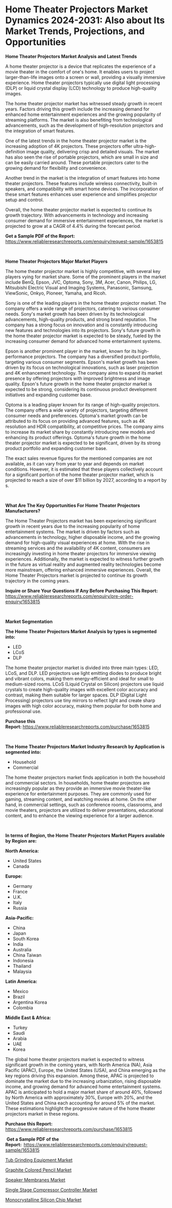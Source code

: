 <p><h1>Home Theater Projectors Market Dynamics 2024-2031: Also about Its Market Trends, Projections, and Opportunities</h1></p><p><strong>Home Theater Projectors Market Analysis and Latest Trends</strong></p>
<p><p>A home theater projector is a device that replicates the experience of a movie theater in the comfort of one's home. It enables users to project larger-than-life images onto a screen or wall, providing a visually immersive experience. Home theater projectors typically use digital light processing (DLP) or liquid crystal display (LCD) technology to produce high-quality images.</p><p>The home theater projector market has witnessed steady growth in recent years. Factors driving this growth include the increasing demand for enhanced home entertainment experiences and the growing popularity of streaming platforms. The market is also benefiting from technological advancements, such as the development of high-resolution projectors and the integration of smart features.</p><p>One of the latest trends in the home theater projector market is the increasing adoption of 4K projectors. These projectors offer ultra-high-definition image quality, delivering crisp and detailed visuals. The market has also seen the rise of portable projectors, which are small in size and can be easily carried around. These portable projectors cater to the growing demand for flexibility and convenience.</p><p>Another trend in the market is the integration of smart features into home theater projectors. These features include wireless connectivity, built-in speakers, and compatibility with smart home devices. The incorporation of these smart features enhances user experience and simplifies projector setup and control.</p><p>Overall, the home theater projector market is expected to continue its growth trajectory. With advancements in technology and increasing consumer demand for immersive entertainment experiences, the market is projected to grow at a CAGR of 4.4% during the forecast period.</p></p>
<p><strong>Get a Sample PDF of the Report:&nbsp;</strong> <a href="https://www.reliableresearchreports.com/enquiry/request-sample/1653815">https://www.reliableresearchreports.com/enquiry/request-sample/1653815</a></p>
<p>&nbsp;</p>
<p><strong>Home Theater Projectors Major Market Players</strong></p>
<p><p>The home theater projector market is highly competitive, with several key players vying for market share. Some of the prominent players in the market include BenQ, Epson, JVC, Optoma, Sony, 3M, Acer, Canon, Philips, LG, Mitsubishi Electric Visual and Imaging Systems, Panasonic, Samsung, ViewSonic, Onkyo, Pioneer, Yamaha, and Ricoh.</p><p>Sony is one of the leading players in the home theater projector market. The company offers a wide range of projectors, catering to various consumer needs. Sony's market growth has been driven by its technological advancements, high-quality products, and strong brand reputation. The company has a strong focus on innovation and is constantly introducing new features and technologies into its projectors. Sony's future growth in the home theater projector market is expected to be steady, fueled by the increasing consumer demand for advanced home entertainment systems.</p><p>Epson is another prominent player in the market, known for its high-performance projectors. The company has a diversified product portfolio, targeting various consumer segments. Epson's market growth has been driven by its focus on technological innovations, such as laser projection and 4K enhancement technology. The company aims to expand its market presence by offering projectors with improved brightness and image quality. Epson's future growth in the home theater projector market is expected to be strong, considering its continuous product development initiatives and expanding customer base.</p><p>Optoma is a leading player known for its range of high-quality projectors. The company offers a wide variety of projectors, targeting different consumer needs and preferences. Optoma's market growth can be attributed to its focus on providing advanced features, such as 4K resolution and HDR compatibility, at competitive prices. The company aims to increase its market share by constantly introducing new models and enhancing its product offerings. Optoma's future growth in the home theater projector market is expected to be significant, driven by its strong product portfolio and expanding customer base.</p><p>The exact sales revenue figures for the mentioned companies are not available, as it can vary from year to year and depends on market conditions. However, it is estimated that these players collectively account for a significant portion of the home theater projector market, which is projected to reach a size of over $11 billion by 2027, according to a report by s.</p></p>
<p>&nbsp;</p>
<p><strong>What Are The Key Opportunities For Home Theater Projectors Manufacturers?</strong></p>
<p><p>The Home Theater Projectors market has been experiencing significant growth in recent years due to the increasing popularity of home entertainment systems. The market is driven by factors such as advancements in technology, higher disposable income, and the growing demand for high-quality visual experiences at home. With the rise in streaming services and the availability of 4K content, consumers are increasingly investing in home theater projectors for immersive viewing experiences. Additionally, the market is expected to witness further growth in the future as virtual reality and augmented reality technologies become more mainstream, offering enhanced immersive experiences. Overall, the Home Theater Projectors market is projected to continue its growth trajectory in the coming years.</p></p>
<p><strong>Inquire or Share Your Questions If Any Before Purchasing This Report:</strong> <a href="https://www.reliableresearchreports.com/enquiry/pre-order-enquiry/1653815">https://www.reliableresearchreports.com/enquiry/pre-order-enquiry/1653815</a></p>
<p>&nbsp;</p>
<p><strong>Market Segmentation</strong></p>
<p><strong>The Home Theater Projectors Market Analysis by types is segmented into:</strong></p>
<p><ul><li>LED</li><li>LCoS</li><li>DLP</li></ul></p>
<p><p>The home theater projector market is divided into three main types: LED, LCoS, and DLP. LED projectors use light emitting diodes to produce bright and vibrant colors, making them energy-efficient and ideal for small to medium-sized rooms. LCoS (Liquid Crystal on Silicon) projectors use liquid crystals to create high-quality images with excellent color accuracy and contrast, making them suitable for larger spaces. DLP (Digital Light Processing) projectors use tiny mirrors to reflect light and create sharp images with high color accuracy, making them popular for both home and professional use.</p></p>
<p><strong>Purchase this Report:&nbsp;</strong><a href="https://www.reliableresearchreports.com/purchase/1653815">https://www.reliableresearchreports.com/purchase/1653815</a></p>
<p>&nbsp;</p>
<p><strong>The Home Theater Projectors Market Industry Research by Application is segmented into:</strong></p>
<p><ul><li>Household</li><li>Commercial</li></ul></p>
<p><p>The home theater projectors market finds application in both the household and commercial sectors. In households, home theater projectors are increasingly popular as they provide an immersive movie theater-like experience for entertainment purposes. They are commonly used for gaming, streaming content, and watching movies at home. On the other hand, in commercial settings, such as conference rooms, classrooms, and movie theaters, projectors are utilized to deliver presentations, educational content, and to enhance the viewing experience for a larger audience.</p></p>
<p>&nbsp;</p>
<p><strong>In terms of Region, the Home Theater Projectors Market Players available by Region are:</strong></p>
<p>
    <p> <strong> North America: </strong>
        <ul>
            <li>United States</li>
            <li>Canada</li>
        </ul>
        </p> 
    <p> <strong> Europe: </strong>
        <ul>
            <li>Germany</li>
            <li>France</li>
            <li>U.K.</li>
            <li>Italy</li>
            <li>Russia</li>
        </ul>
        </p> 
    <p> <strong> Asia-Pacific: </strong>
        <ul>
            <li>China</li>
            <li>Japan</li>
            <li>South Korea</li>
            <li>India</li>
            <li>Australia</li>
            <li>China Taiwan</li>
            <li>Indonesia</li>
            <li>Thailand</li>
            <li>Malaysia</li>
        </ul>
        </p> 
    <p> <strong> Latin America: </strong>
        <ul>
            <li>Mexico</li>
            <li>Brazil</li>
            <li>Argentina Korea</li>
            <li>Colombia</li>
        </ul>
        </p> 
    <p> <strong> Middle East & Africa: </strong>
        <ul>
            <li>Turkey</li>
            <li>Saudi</li>
            <li>Arabia</li>
            <li>UAE</li>
            <li>Korea</li>
        </ul>
    </p>
    </p>
<p><p>The global home theater projectors market is expected to witness significant growth in the coming years, with North America (NA), Asia Pacific (APAC), Europe, the United States (USA), and China emerging as the key regions driving this expansion. Among these, APAC is projected to dominate the market due to the increasing urbanization, rising disposable income, and growing demand for advanced home entertainment systems. APAC is anticipated to hold a major market share of around 40%, followed by North America with approximately 30%, Europe with 20%, and the United States and China each accounting for around 5% of the market. These estimations highlight the progressive nature of the home theater projectors market in these regions. </p></p>
<p><strong>Purchase this Report: </strong><a href="https://www.reliableresearchreports.com/purchase/1653815">https://www.reliableresearchreports.com/purchase/1653815</a></p>
<p>&nbsp;<strong>Get a Sample PDF of the Report:&nbsp;&nbsp;</strong><a href="https://www.reliableresearchreports.com/enquiry/request-sample/1653815">https://www.reliableresearchreports.com/enquiry/request-sample/1653815</a></p>
<p><strong></strong></p>
<p><p><a href="https://medium.com/@marcoshoppe2023/tub-grinding-equipment-market-analysis-its-cagr-market-segmentation-and-global-industry-overview-655a71b556a3">Tub Grinding Equipment Market</a></p><p><a href="https://medium.com/@marcoshoppe2023/graphite-colored-pencil-nbsp-market-focuses-on-market-share-size-and-projected-forecast-till-2031-4cf2be57f3cb">Graphite Colored Pencil Market</a></p><p><a href="https://medium.com/@marcoshoppe2023/speaker-membranes-market-analysis-and-sze-forecasted-for-period-from-2024-to-2031-1032375eb536">Speaker Membranes Market</a></p><p><a href="https://medium.com/@marcoshoppe2023/single-stage-compressor-controller-market-trends-and-market-analysis-forecasted-for-period-a7bfd5cf4800">Single Stage Compressor Controller Market</a></p><p><a href="https://medium.com/@evertkohler82/monocrystalline-silicon-chip-market-research-report-its-history-and-forecast-2024-to-2031-0c52f43f03ee">Monocrystalline Silicon Chip Market</a></p></p>